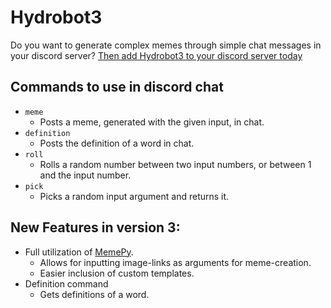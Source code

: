 # Hydrobot3
Do you want to generate complex memes through simple chat messages in your discord server?
[Then add Hydrobot3 to your discord server today](https://discordapp.com/oauth2/authorize?client_id=302003797402845184&scope=bot&permissions=0)

## Commands to use in discord chat
- `meme`
  - Posts a meme, generated with the given input, in chat.
- `definition`
  - Posts the definition of a word in chat.
- `roll`
  - Rolls a random number between two input numbers, or between 1 and the input number.
- `pick`
  - Picks a random input argument and returns it.


## New Features in version 3:
- Full utilization of [MemePy](https://github.com/julianbrandt/MemePy).
  - Allows for inputting image-links as arguments for meme-creation.
  - Easier inclusion of custom templates.
- Definition command
  - Gets definitions of a word.

